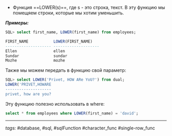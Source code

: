 - Функция ==LOWER(s)==, где s - это строка, текст. В эту функцию мы помещяем строки, которые мы хотим уменьшить.

***Примеры:***
```sql
SQL> select first_name, LOWER(first_name) from employees;

FIRST_NAME           LOWER(FIRST_NAME)
-------------------- --------------------
Ellen                ellen
Sundar               sundar
Mozhe                mozhe
```
Также мы можем передать в функцию свой параметр:
```sql
SQL> select LOWER('Privet, HOW ARe YoU?') from dual;
LOWER('PRIVET,HOWARE
--------------------
privet, how are you?
```
Эту функцию полезно использовать в where:
```sql
select * from employees where LOWER(first_name) = 'david';
```
	
---
*tags:* #database, #sql, #sqlFunction #character_func #single-row_func 